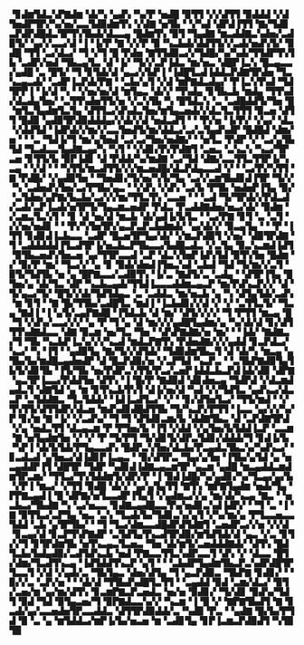 ▝▊▟▆▜▟▃▚▛▇▟▆▝▟▞▚▝▄▟▚▝▚▞▛▝▅▟█▝▉▜▜▝▞▞▟▜▜▝▉▟▟▟▝▞▟▜▅▟▛▜▛▞▚▞▅▞▃▃▜▟▉▟▆▜▚▝▞▟▇▝▅▜▙▝▝▞▚▟▝▟▛▟▐▜▜▝▇▞▜▟▊▃▛▟▛▟█▟▃▜▛▜▚▜▙▟▞▟▃▃▄▝█▟▆▜▚▝▉▜▝▜▄▟▇▝▆▃▟▟▇▃▚▟▅▞▃▟▉▜▞▝▄▞▞▃▃▞▟▝▐▝▐▞▛▝▇▝▞▞▛▝▉▝▚▃▙▟▞▟▟▜▜▞▞▃▟▞▅▟▚▜▞▝▉▟█▝▜▜▝▃▞▟▃▞▝▜▝▞▜▝█▝▛▟▅▝▇▜▜▟▉▃▞▞▜▟█▞▚▞▚▟▞▜▜▟▛▜▚▜▙▝▃▟▛▞▅▟▝▜▙▃▄▜▃▝▟▝▐▞▝▜▞▞▃▛▐▟▃▝▆▞▅▃▝▟█▛▐▃▚▝█▃▄▃▃▞▄▟█▝▃▝█▜▞▝▜▝▊▜▟▞▟▝▄▃▞▞▙▛▐▝▐▟█▜▃▟▐▟▟▃▛▟▇▜▛▟▅▝▜▃▚▃▄▃▟▞▝▃▟▛▐▃▛▟▞▛▇▝▝▃▙▞▄▜▝▞▟▝▆▛▇▟▃▟▄▞▝▛▐▃▚▜▚▟▝▜▟▜▛▛▐▝▐▞▟▝▚▝▝▞▅▞▅▞▟▝▆▜▄▃▝▟▞▞▝▜▚▟▄▝▊▜▙▃▙▝▆▟▄▝▜▜▚▟▞▟▃▟▄▜▅▞▝▃▜▜▚▟▅▜▜▞▅▝▞▃▚▜▙▝▚▝█▜▟▃▚▝▃▝▃▟█▟▟▜▞▜▅▝█▝▆▜▃▜▄▟▆▜▃▜▄▝▟▜▜▃▞▟▚▟▃▜▅▞▆▜▄▃▅▟▞▞▟▃▜▃▜▜▜▝▉▃▅▝▟▜▜▝█▟▉▝▄▟▉▜▛▟▉▟▟▟▄▞▞▟▞▞▟▝▅▟▃▟▜▝▝▝▛▞▅▝▐▞▛▞▝▞▄▞▝▟▃▝▞▟▟▜▟▝▐▟▛▟▞▞▆▞▞▃▃▜▅▟▜▞▆▞▟▟▃▞▃▞▃▜▄▟▚▟▛▝█▟█▟▝▟▆▞▅▝▝▝▃▝▜▟▐▞▜▝▆▞▄▜▅▟▝▃▞▃▞▜▅▞▅▟▇▞▝▝▅▜▃▝▛▟▛▝▞▝▃▞▄▜▙▜▟▝▜▃▟▃▃▜▄▟▇▃▄▞▚▝▚▜▝▝▞▟▊▞▛▞▛▟▇▜▝▃▅▃▝▃▚▃▚▝▚▃▞▜▛▃▅▝▊▜▜▞▙▝▉▛▐▟▊▝▟▝▛▟▟▞▚▞▆▟▇▝▃▞▜▟▝▟▇▞▃▃▜▜▃▜▜▛▐▞▚▃▄▝▝▞▟▝▝▝▚▜▜▞▆▃▟▜▜▞▞▞▆▃▅▟█▞▟▃▛▟▄▃▃▟▝▞▝▝▃▞▛▞▚▜▜▝▇▝▛▟█▞▝▞▄▟▉▜▅▝▝▜▅▟▊▞▜▞▅▞▚▜▞▜▄▝▃▞▞▃▆▜▙▟▊▟▐▜▛▝▜▞▞▝▚▝▃▟▅▟▚▜▅▞▃▞▛▜▙▞▄▃▝▝▞▟▚▝▞▟▚▝▃▞▙▝▛▜▙▝▅▟▅▛▐▜▄▝▉▞▝▃▜▟▅▞▄▛▇▞▙▃▙▞▃▞▞▞▆▞▜▜▃▜▚▝▃▃▅▝▝▝▃▟▝▜▞▜▛▟▞▞▛▟▃▟▞▃▟▞▃▛▐▃▟▞▅▜▛▜▞▜▄▃▆▃▅▟▛▝▛▟▃▝▛▃▟▟▇▟▅▞▅▃▞▟▞▝▉▟▆▝▞▃▆▃▜▃▚▜▝▝▊▝▟▝▅▞▟▝▆▃▙▝▟▞▄▟▐▞▙▜▃▝▝▃▞▛▇▝▊▜▝▃▝▃▜▝▞▞▅▞▅▟▊▝▝▝▛▞▚▜▅▜▛▞▄▃▛▃▛▃▙▟▆▟▞▝▄▞▟▞▞▝▉▃▄▜▄▝▝▝▛▝▐▜▜▝▊▟▊▟▐▃▙▃▃▝▃▟▛▝█▃▅▜▛▜▄▞▟▞▝▞▆▃▛▟▉▜▝▞▅▞▝▟▉▜▛▟▇▝▜▝▃▟▟▟▟▟▐▜▃▟▜▛▐▞▅▃▙▃▛▜▙▃▃▞▙▟█▃▟▃▝▞▃▜▄▝▉▃▚▃▆▟▐▟▜▝▉▜▙▃▅▟▚▜▅▃▅▝▄▞▜▜▛▃▃▟▝▃▛▝▟▃▚▜▅▛▐▟▚▜▟▝▉▜▚▜▅▝█▟▆▝▞▝▉▞▛▝▆▞▝▜▃▞▞▝▄▝▊▝▉▟▞▟▅▟▐▜▅▃▚▟▝▃▙▟▝▜▟▝▜▞▆▞▞▃▜▝▉▜▞▜▟▜▙▝▅▝▄▝█▛▇▃▃▞▃▟▉▜▚▝▐▞▃▝▇▟▜▞▃▝▃▟▄▝▝▟▜▛▐▜▄▝█▜▅▞▄▝▟▞▜▃▝▟▛▝▚▃▙▃▄▟▞▜▜▟▐▃▃▃▟▟▆▃▄▃▛▝▆▞▛▟▚▃▛▞▞▝▟▝▜▞▄▃▞▜▞▝█▜▞▞▟▞▜▟▜▟▄▃▝▃▝▃▟▟▃▝▆▞▅▃▙▝▄▝▚▝▟▜▄▜▟▞▃▟▚▝▆▝▊▜▝▝▇▝█▞▜▜▙▞▃▟█▜▃▝▆▟▐▝▐▃▙▟▊▞▞▟▝▞▝▞▝▃▜▜▃▜▞▝▜▃▄▝▇▟▐▝▐▝▄▜▞▃▄▛▇▟█▝▐▜▟▃▙▝▟▝▆▞▝▟▜▞▞▞▞▝▜▝▛▜▜▝▆▃▄▝█▝▜▝▞▟▚▞▃▃▞▞▞▝▄▝▛▝▜▝▄▝▟▝▆▞▞▞▄▟█▜▄▟▆▞▄▝▚▞▟▞▟▝▊▞▟▜▜▜▚▟▇▟▃▃▝▟▇▝▉▃▆▝▅▞▜▃▝▜▅▝▝▟▚▛▇▟▇▞▅▝▆▞▝▝▐▟▞▝▇▟▇▃▞▜▝▜▙▝▚▃▙▛▐▃▚▞▞▞▚▃▟▝▆▟▃▛▇▜▚▝▛▟▅▟▇▞▞▞▄▟▟▝▊▃▛▟▃▞▚▃▞▝▚▝▐▜▝▝▄▟▉▜▄▝▇▞▜▞▞▟▜▟▞▝▜▟▉▟▆▜▙▃▜▝▟▝▟▞▚▝▆▃▄▝▄▜▙▞▙▞▆▟█▃▄▟▅▟▛▝▟▝█▃▛▟▉▞▅▝▞▃▛▜▟▝▚▃▛▃▝▝▃▜▙▛▇▟▉▜▄▜▙▜▞▟▊▜▙▝▐▜▞▜▙▝▅▞▛▟▛▃▚▜▜▞▛▃▞▃▅▛▐▟▟▃▙▃▛▟▐▟▞▟▉▝▟▛▇▝▄▃▜▛▐▃▃▞▛▟▟▜▅▝▟▜▚▝▐▝█▞▛▝▇▟▉▟▝▟▊▟▅▃▄▝▜▟▛▟▝▞▟▃▆▟▄▟▃▜▝▟▇▜▟▝▄▝▆▝▊▜▚▃▙▜▚▜▝▟▐▞▅▞▟▝▚▟▝▞▞▜▟▜▃▝▄▟▚▃▞▟▃▃▛▝▃▜▟▟▇▃▝▜▃▜▟▟▞▝▐▟▐▃▟▜▃▞▝▞▝▝▊▞▟▜▅▜▃▞▝▜▜▞▆▟▝▝▞▜▚▜▜▞▟▜▜▟▛▞▟▃▅▝▆▟▚▟▊▟█▟▜▜▙▝▜▞▚▃▛▞▛▜▜▝▐▃▃▝▄▞▞▞▚▞▛▝▊▞▆▝▇▝▐▞▝▞▃▟▚▞▝▜▝▜▝▟▜▟▊▃▆▞▙▝▟▟▇▜▙▃▝▟▝▃▛▟▇▜▛▟▝▞▄▝▅▟▃▜▜▝▟▃▄▃▆▝▛▝▛▜▅▞▙▝▐▜▝▞▟▟▝▞▄▜▅▞▙▜▟▟▐▃▛▝▃▃▆▝▇▝▅▜▄▟▆▜▅▝▞▝▞▝▛▝▜▞▛▜▝▜▞▟▊▜▞▟▛▃▜▟▊▞▟▟▟▞▜▝▊▟▐▞▙▝▚▛▐▝▟▞▙▜▟▞▛▜▄▃▃▟▚▝█▟▛▃▚▜▅▞▟▃▙▞▛▃▄▟▃▜▙▃▚▞▚▟▚▃▞▝▊▃▟▃▟▝▄▜▅▃▞▟▐▟▊▛▐▃▄▃▝▝▉▞▟▜▛▃▝▜▄▞▄▜▅▝▐▜▙▞▄▜▟▝▄▝▅▃▄▟▟▛▐▜▝▟█▜▛▝▜▟▛▝▚▟▊▟▐▟▇▃▄▃▆▜▛▝▄▃▆▝▄▟█▝▆▃▄▟▟▃▆▟▆▜▛▃▆▞▝▜▜▃▞▜▚▜▟▟▆▜▞▟▛▞▛▝▐▝▉▟▐▟█▞▚▞▄▟▊▞▚▞▜▃▄▞▄▞▙▝▞▛▐▝▆▃▞▝▞▜▜▝▉▟█▝▟▞▞▝▄▞▄▜▄▜▜▝▇▜▚▝▆▛▇▜▄▟▆▝▅▟▞▜▄▝▛▛▇▃▄▟▐▝█▝▟▛▇▞▅▜▃▃▟▛▐▜▄▜▝▞▄▟▆▃▞▞▄▝▆▞▟▞▚▃▄▝▇▃▝▝▅▃▙▃▞▜▙▟▇▝▚▝▃▞▅▃▃▝▊▟▇▃▄▟█▃▃▜▚▞▅▟▊▃▚▟▐▟▛▞▝▝▜▝▃▝▐▝▇▝▉▜▜▃▞▃▛▜▄▝▅▃▝▃▚▝▜▃▟▞▙▞▜▟▊▃▚▞▄▜▝▞▚▞▆▞▄▝▛▜▃▃▅▃▃▜▟▟▝▃▙▝▄▜▛▜▙▞▝▝▜▝▜▃▞▟▆▃▃▟█▟▛▟▜▟▇▜▝▃▅▟▛▃▞▞▅▝▞▞▟▝▊▃▄▞▟▝▊▃▛▜▚▛▇▟▛▝▃▜▟▜▄▜▚▃▟▜▛▟▉▞▆▜▟▜▟▞▟▝▄▃▝▞▃▝▊▜▞▞▜▝▊▜▛▟▆▜▙▝▅▜▚▃▄▃▜▃▅▃▝▜▅▝▟▞▆▜▞▃▅▟▟▟▇▟▞▝▟▜▚▝█▟▜▃▙▞▙▟▄▟▉▞▃▟▜▟▚▃▙▝▅▟▝▛▇▃▃▜▜▃▚▟▛▃▃▜▝▟▚▝▞▝▟▃▃▝█▜▞▟▆▞▜▃▟▜▚▃▄▝▐▟▜▟▟▜▚▃▛▝▄▜▝▝▝▃▙▟▛▜▄▟▆▜▙▃▛▃▚▟▛▟█▜▛▜▃▃▜▝▞▟▝▞▄▟▞▃▝▜▙▜▄▃▝▟▅▞▟▜▄▝▜▝▄▃▛▟▉▃▝▜▙▛▇▝▊▟▊▞▝▝▉▞▞▃▝▃▛▞▅▝▝▝▟▞▟▝▜▜▙▟▚▟█▜▃▜▜▝▝▃▄▟▟▝▉▟▝▃▆▞▟▃▞▝▉▜▞▃▅▞▆▝▄▞▆▞▟▜▚▝▊▃▆▛▇▃▛▃▅▟▃▝▅▞▅▝▉▟▊▞▝▜▞▟▊▝▉▟▚▞▜▟▜▝▉▟▝▜▟▝▉▜▄▃▅▞▜▝▉▛▇▟▃▃▚▞▞▝▚▃▆▝▐▝█▝▞▝▇▛▇▜▙▟▜▝▇▝▊▃▟▞▄▞▃▃▅▟▅▜▛▃▃▟▟▃▝▟▜▜▛▟▉▟▟▞▃▝▚▟▉▝▛▃▝▝▄▟▇▝█▞▙▞▛▜▟▝▉▝▃▝▄▝▆▜▟▟▃▞▆▛▐▞▙▞▅▃▅▝▆▝▃▟▊▜▄▝▊▛▐▃▆▃▛▟▉▟▜▝▚▜▉▜▉
